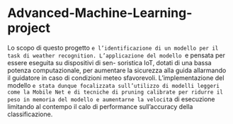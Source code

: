 # Advanced-Machine-Learning-project
Lo scopo di questo progetto `e l’identificazione di un modello per il task di weather recognition. L’applicazione del modello `e pensata per essere eseguita su dispositivi di sen- soristica IoT, dotati di una bassa potenza computazionale, per aumentare la sicurezza alla guida allarmando il guidatore in caso di condizioni meteo sfavorevoli. L’implementazione del modello `e stata dunque focalizzata sull’utilizzo di modelli leggeri come la Mobile Net e di tecniche di pruning calibrate per ridurre il peso in memoria del modello e aumentarne la velocit`a di esecuzione limitando al contempo il calo di performance sull’accuracy della classificazione.
